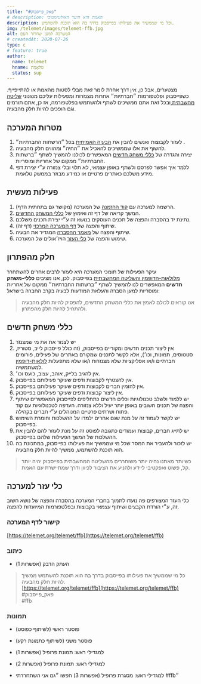 ```yaml
---
title: "#פאק_פייסבוק"
# description: האמת היא היעד האולטימטיבי
description: וכל מי שממשיך את פעילותו בפייסבוק בדרך בה הוא תוכנת להשתמש.
img: /telemet/images/telemet-ffb.jpg
alt: המערכה למען שחרור העם
# createdAt: 2020-07-26
type: c
# feature: true
author:
  name: telemet
  hname: טלאֱמֶת
  status: sup
---
```


מצטערים, אבל כן, אין דרך אחרת לומר זאת מבלי לסטות מהאמת או להתייפייף. כשפייסבוק ופלטפורמות ״חברתיות״ אחרות מצנזרות ומפעילות עליכם מנגנוני [שליטה מחשבתית](/tal.amitay/social-mind-control),ובכל זאת אתם ממשיכים לשתף ולהשתמש בפלטפורמה, אז כן, אתם תורמים וגם הופכים להיות חלק מהבעיה.

## מטרות המערכה

1. לעזור לקבוצות ואנשים להבין את [הבעיה האמיתית](/tal.amitay/social-mind-control) בכל ״הרשתות החברתיות״ .
2. לחשוף את אלו שממשיכים להאכיל את ״החיה״ ומהווים חלק מהבעיה.
1. יצירה והגדרה של [כללי משחק חדשים](#כללי-משחק-חדשים) המאפשרים לכולנו להמשיך לשתף ״ברשתות החברתיות״ ממקום של אחריות ומוסריות.
3. ללמד איך אפשר לפרסם ולשתף באופן עצמאי, לא תלוי ובלי צנזורה ע״י יצירת דפי מידע משלכם כאתרים פרטיים או כמידע מבוזר בממשק טלאמת.

## פעילות מעשית

1. הרשמה למערכה עם [קוד ההזמנה](/join?id=051F0EABF1&type=c) של המערכה (מקושר גם בתחתית הדף).
2. המשך קריאה של דף זה ואימוץ של [כללי המשחק החדשים](#כללי-משחק-חדשים).
3. נתינת יד בהסברה והפצה של תכנים העוסקים בנושא זה ע״י יצירת תכנים משלכם.
4. שיתוף והפצה של [דף המערכה המרכזי](/telemet/ffb) (דף זה).
5. שיתוף והפצה של [מאמר ההסברה](/tal.amitay/social-mind-control) המגדיר את הבעיה.
6. שימוש והפצה של [כלי העזר](#כלי-עזר-למערכה) הויז׳אולים של המערכה.


## חלק מהפתרון

עיקר הפעילות של תומכי המערכה היא לעזור לרבים אחרים להשתחרר [מלולאות-הדופמין והשליטה המחשבתית](/tal.amitay/social-mind-control) בפייסבוק. לכן, אנו מציבים **כללי-משחק חדשים** המאפשרים לנו להמשיך לשתף ״ברשתות החברתיות״ ממקום של אחריות ומוסריות למען הסברה והעלאת המודעות לבעיה בקרב החברה בישראל:

> אנו קוראים לכולם לאמץ את כללי המשחק החדשים, להפסיק להיות חלק מהבעיה ולהתחיל להיות חלק מהפתרון.

## כללי משחק חדשים

1. יש לצנזר את את מי שמצנזר
1. אין ליצור תכנים חדשים ומקוריים בפייסבוק, (זה כולל פייסבוק לייב, סטוריז, סטטוסים, תמונות, וכו׳), אלא לקשר לתכנים שמקורם באתרים של פעילים, פורומים חברתיים ו/או אפליקציות שלא מצנזרות ו/או שלא מתפעלות [לולאות-דופמין](/tal.amitay/social-mind-control) למשתמשיה.
1. אין להגיב בלייק, אוהב, עצוב, כועס וכו׳.
1. אין להצטרף לקבוצות ודפים שעיקר פעילותם בפייסבוק.
1. אין להזמין חברים לקבוצות ודפים שעיקר פעילותם בפייסבוק.
1. אין ליצור קבוצות ודפים שעיקר פעילותם בפייסבוק.
1. יש ללמוד ולשלב טכנולוגיות וכלים חדשים כתחליפים לפייסבוק המאפשרים שיתוף והפצה של תכנים חשובים באופן יותר יעיל וללא צנזורה. העדפה לטכנולוגיות עם קוד פתוח ושרתים פרטיים המנוהלים ע״י חברים בקהילה.
1. יש לקשר לעמוד זה על מנת שגם אחרים ילמדו על ההשלכות וחומרת השימוש בפייסבוק.
1. יש לתייג חברים, קבוצות ועמודים כתגובה לפוסט זה על מנת לעזור להם להבין את ההשלכות של המשך הפעילות שלהם בפייסבוק.
1. יש לזכור ולהעביר את המסר שכל מי שממשיך את פעילותו בפייסבוק, במתכונת בה הוא תוכנת להשתמש, ממשיך להיות חלק מהבעיה.

> כשיותר מאתנו נהיה יותר משוחררים מהשליטה המחשבתית בפייסבוק יהיה יותר קל, פשוט ואפקטיבי ליידע ולהניע את הציבור לכיוון ודרך שמתיישרת עם האמת.

## כלי עזר למערכה

כלי העזר המצורפים פה נועדו לתמוך בחברי המערכה בהסברה והפצה של נושא חשוב זה, ע״י הורדת הקבצים ושיתוף עצמאי בקבוצות ובפלטפורמות המיועדות להפצה.

### קישור לדף המערכה

[https://telemet.org/telemet/ffb](https://telemet.org/telemet/ffb)

### כיתוב

- העתק הדבק (אפשרות 1)

> כל מי שממשיך את פעילותו בפייסבוק בדרך בה הוא תוכנת להשתמש ממשיך להיות חלק מהבעיה.  
[https://telemet.org/telemet/ffb](https://telemet.org/telemet/ffb)  
#פאק_פייסבוק  
#ffb


### תמונות
- פוסטר ראשי (לשיתוף כפוסט)

<p>
  <poster src="/telemet/images/telemet-ffb-asset.jpg" alt="פאק_פייסבוק"></poster>
</p>

- פוסטר משני (לשיתוף כתמונת רקע)

<p>
  <poster src="/telemet/images/telemet-ffb-asset2.jpg" alt="פאק_פייסבוק"></poster>
</p>

- למגדילי ראש: תמונת פרופיל (אפשרות 1)

<p>
  <poster src="/telemet/images/telemet-ffb-asset3.jpg" alt="פאק_פייסבוק"></poster>
</p>

- למגדילי ראש: תמונת פרופיל (אפשרות 2)

<p>
  <poster src="/telemet/images/telemet-ffb-asset4.jpg" alt="פאק_פייסבוק"></poster>
</p>

- למגדילי ראש: מסגרת פרופיל (אפשרות 3) חפשו ״גם אני השתחררתי #ffb״
<p>
  <poster src="/telemet/images/telemet-ffb-asset5.jpg" alt="פאק_פייסבוק"></poster>
</p>
<!-- > כי חברים אמיתיים לא נותנים לחברים להמשיך לשתף ברשתות שמצנזרות. -->
